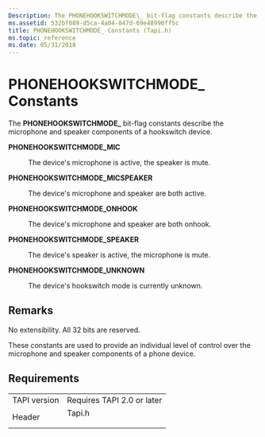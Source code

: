 ```yaml
---
Description: The PHONEHOOKSWITCHMODE\_ bit-flag constants describe the microphone and speaker components of a hookswitch device.
ms.assetid: 532bf089-d5ca-4a04-847d-69e48990ff5c
title: PHONEHOOKSWITCHMODE_ Constants (Tapi.h)
ms.topic: reference
ms.date: 05/31/2018
---
```


# PHONEHOOKSWITCHMODE\_ Constants

The **PHONEHOOKSWITCHMODE\_** bit-flag constants describe the microphone and speaker components of a hookswitch device.

<dl> <dt>

<span id="PHONEHOOKSWITCHMODE_MIC"></span><span id="phonehookswitchmode_mic"></span>**PHONEHOOKSWITCHMODE\_MIC**
</dt> <dd> <dl> <dt>



The device's microphone is active, the speaker is mute.


</dt> </dl> </dd> <dt>

<span id="PHONEHOOKSWITCHMODE_MICSPEAKER"></span><span id="phonehookswitchmode_micspeaker"></span>**PHONEHOOKSWITCHMODE\_MICSPEAKER**
</dt> <dd> <dl> <dt>



The device's microphone and speaker are both active.


</dt> </dl> </dd> <dt>

<span id="PHONEHOOKSWITCHMODE_ONHOOK"></span><span id="phonehookswitchmode_onhook"></span>**PHONEHOOKSWITCHMODE\_ONHOOK**
</dt> <dd> <dl> <dt>



The device's microphone and speaker are both onhook.


</dt> </dl> </dd> <dt>

<span id="PHONEHOOKSWITCHMODE_SPEAKER"></span><span id="phonehookswitchmode_speaker"></span>**PHONEHOOKSWITCHMODE\_SPEAKER**
</dt> <dd> <dl> <dt>



The device's speaker is active, the microphone is mute.


</dt> </dl> </dd> <dt>

<span id="PHONEHOOKSWITCHMODE_UNKNOWN"></span><span id="phonehookswitchmode_unknown"></span>**PHONEHOOKSWITCHMODE\_UNKNOWN**
</dt> <dd> <dl> <dt>



The device's hookswitch mode is currently unknown.


</dt> </dl> </dd> </dl>

## Remarks

No extensibility. All 32 bits are reserved.

These constants are used to provide an individual level of control over the microphone and speaker components of a phone device.

## Requirements



|                         |                                                                                   |
|-------------------------|-----------------------------------------------------------------------------------|
| TAPI version<br/> | Requires TAPI 2.0 or later<br/>                                             |
| Header<br/>       | <dl> <dt>Tapi.h</dt> </dl> |



 

 




